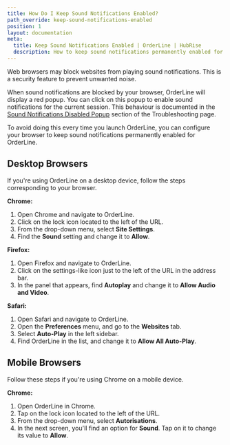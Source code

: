 ```yaml
---
title: How Do I Keep Sound Notifications Enabled?
path_override: keep-sound-notifications-enabled
position: 1
layout: documentation
meta:
  title: Keep Sound Notifications Enabled | OrderLine | HubRise
  description: How to keep sound notifications permanently enabled for OrderLine on your desktop or mobile browser.
---
```


Web browsers may block websites from playing sound notifications. This is a security feature to prevent unwanted noise.

When sound notifications are blocked by your browser, OrderLine will display a red popup. You can click on this popup to enable sound notifications for the current session. This behaviour is documented in the [Sound Notifications Disabled Popup](/apps/orderline/troubleshooting/#sound-notifications-disabled-popup) section of the Troubleshooting page.

To avoid doing this every time you launch OrderLine, you can configure your browser to keep sound notifications permanently enabled for OrderLine.

## Desktop Browsers

If you're using OrderLine on a desktop device, follow the steps corresponding to your browser.

**Chrome:**

1. Open Chrome and navigate to OrderLine.
2. Click on the lock icon located to the left of the URL.
3. From the drop-down menu, select **Site Settings**.
4. Find the **Sound** setting and change it to **Allow**.

**Firefox:**

1. Open Firefox and navigate to OrderLine.
2. Click on the settings-like icon just to the left of the URL in the address bar.
3. In the panel that appears, find **Autoplay** and change it to **Allow Audio and Video**.

**Safari:**

1. Open Safari and navigate to OrderLine.
2. Open the **Preferences** menu, and go to the **Websites** tab.
3. Select **Auto-Play** in the left sidebar.
4. Find OrderLine in the list, and change it to **Allow All Auto-Play**.

## Mobile Browsers

Follow these steps if you're using Chrome on a mobile device.

**Chrome:**

1. Open OrderLine in Chrome.
2. Tap on the lock icon located to the left of the URL.
3. From the drop-down menu, select **Autorisations**.
4. In the next screen, you'll find an option for **Sound**. Tap on it to change its value to **Allow**.
